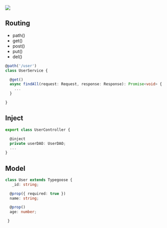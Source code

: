 <img src="https://i.imgur.com/QbnHjRQ.png" />

## Routing
* path()
* get()
* post()
* put()
* del()
```typescript
@path('/user')
class UserService {

  @get()
  async findAll(request: Request, response: Response): Promise<void> {
    ...
  }

}
```
## Inject
```typescript
export class UserController {

  @inject
  private userDAO: UserDAO;
  ...
}
```

## Model
```typescript
class User extends Typegoose {
   _id: string;

  @prop({ required: true })	
  name: string;

  @prop()
  age: number;

 }
```
